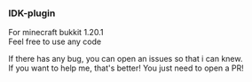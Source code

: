 ### IDK-plugin  
For minecraft bukkit 1.20.1  
Feel free to use any code  

If there has any bug, you can open an issues so that i can knew.  
If you want to help me, that's better! You just need to open a PR!  
